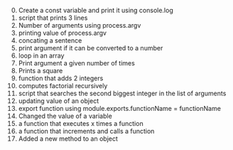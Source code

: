 0. Create a const variable and print it using console.log
1. script that prints 3 lines
2. Number of arguments using process.argv
3. printing value of process.argv
4. concating a sentence
5. print argument if it can be converted to a number
6. loop in an array
7. Print argument a given number of times
8. Prints a square
9. function that adds 2 integers
10. computes factorial recursively
11. script that searches the second biggest integer in the list of arguments
12. updating value of an object
13. export function using module.exports.functionName = functionName
14. Changed the value of a variable
15. a function that executes x times a function
16. a function that increments and calls a function
17. Added a new method to an object
